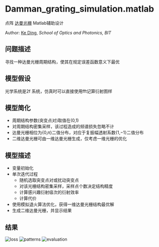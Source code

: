# Damman_grating_simulation.matlab
点阵 [达曼光栅](https://www.researchgate.net/publication/294698009_Dammann_gratings_for_laser_beam_shaping) Matlab辅助设计

Author: [Ke Ding](https://github.com/Lonelyearner), *School of Optics and Photonics, BIT*

## 问题描述
寻找一种达曼光栅周期结构，使其在规定误差函数意义下最优
## 模型假设
光学系统是2f 系统，仿真时可以直接使用fft记算衍射图样
## 模型简化
- 周期结构参数(突变点对)取值在(0,1)
- 对周期结构密集采样，该过程造成的频谱损失忽略不计
- 达曼光栅相位为{0,𝜋}二值分布，对应于复振幅透射系数{1,−1}二值分布
- 二维达曼光栅可由一维达曼光栅生成，仅考虑一维光栅的优化
## 模型描述
- 变量初始化
- 单次迭代过程
   - 随机选取突变点对或扰动突变点
   - 对该光栅结构密集采样，采样点个数决定结构精度
   - 计算感兴趣衍射级次的衍射效率
   - 计算代价
- 使用模拟退火算法优化，获得一维达曼光栅结构最优解
- 生成二维达曼光栅，并显示结果
## 结果
![loss](https://raw.githubusercontent.com/Lonelyearner/Damman_grating_simulation.matlab/master/result/loss.PNG "损失变化")
![patterns](https://raw.githubusercontent.com/Lonelyearner/Damman_grating_simulation.matlab/master/result/patterns.PNG "光栅单元及其阵列衍射图样")
![evaluation](https://raw.githubusercontent.com/Lonelyearner/Damman_grating_simulation.matlab/master/result/evaluation.PNG "模型评估")